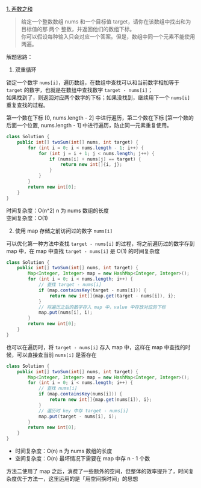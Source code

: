 [1. 两数之和](https://leetcode-cn.com/problems/two-sum/)

> 给定一个整数数组 nums 和一个目标值 target，请你在该数组中找出和为目标值的那 两个 整数，并返回他们的数组下标。    
  你可以假设每种输入只会对应一个答案。但是，数组中同一个元素不能使用两遍。

解题思路：

1. 双重循环

锁定一个数字 `nums[i]`，遍历数组，在数组中查找可以和当前数字相加等于 `target` 的数字，也就是在数组中查找数字 `target - nums[i]`；  
如果找到了，则返回对应两个数字的下标；如果没找到，继续用下一个 `nums[i]` 重复查找的过程。   

第一个数在下标 [0, nums.length - 2] 中进行遍历，第二个数在下标 [第一个数的后面一个位置, nums.length - 1] 中进行遍历，防止同一元素重复使用。
```java
class Solution {
    public int[] twoSum(int[] nums, int target) {
        for (int i = 0; i < nums.length - 1; i++) {
            for (int j = i + 1; j < nums.length; j++) {
                if (nums[i] + nums[j] == target) {
                    return new int[]{i, j};
                }
            }
        }
        return new int[0];
    }
}
```
时间复杂度：O(n^2) n 为 nums 数组的长度    
空间复杂度：O(1)

2. 使用 map 存储之前访问过的数字 `nums[i]`

可以优化第一种方法中查找 `target - nums[i]` 的过程，将之前遍历过的数字存到 map 中，在 map 中查找 `target - nums[i]` 是 O(1) 的时间复杂度

```java
class Solution {
    public int[] twoSum(int[] nums, int target) {
        Map<Integer, Integer> map = new HashMap<Integer, Integer>();
        for (int i = 0; i < nums.length; i++) {
            // 查找 target - nums[i] 
            if (map.containsKey(target - nums[i])) {
                return new int[]{map.get(target - nums[i]), i};
            }
            // 将遍历之后的数字存入 map 中，value 中存放对应的下标
            map.put(nums[i], i);
        }
        return new int[0];
    }
}
```

也可以在遍历时，将 `target - nums[i]` 存入 map 中，这样在 map 中查找的时候，可以直接查当前 `nums[i]` 是否存在

```java
class Solution {
    public int[] twoSum(int[] nums, int target) {
        Map<Integer, Integer> map = new HashMap<Integer, Integer>();
        for (int i = 0; i < nums.length; i++) {
            // 查找 nums[i]
            if (map.containsKey(nums[i])) {
                return new int[]{map.get(nums[i]), i};
            }
            // 遍历时 key 中存 target - nums[i]
            map.put(target - nums[i], i);
        }
        return new int[0];
    }
}
```

* 时间复杂度：O(n) n 为 nums 数组的长度
* 空间复杂度：O(n) 最坏情况下需要在 map 中存 n - 1 个数

方法二使用了 map 之后，消费了一些额外的空间，但整体的效率提升了，时间复杂度优于方法一，这里运用的是「用空间换时间」的思想 
